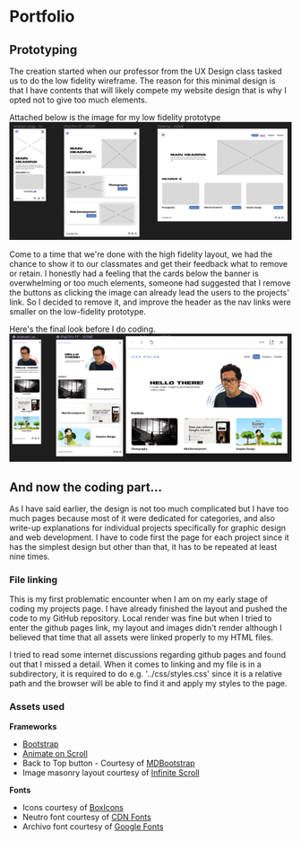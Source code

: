 # Portfolio


## Prototyping

The creation started when our professor from the UX Design class tasked us to do the low fidelity wireframe. The reason for this minimal design is that I have contents that will likely compete my website design that is why I opted not to give too much elements.

Attached below is the image for my low fidelity prototype
![Low fidelity prototype](./images/md_Images/Screenshot%202024-03-31%20143850.png)

Come to a time that we're done with the high fidelity layout, we had the chance to show it to our classmates and get their feedback what to remove or retain. I honestly had a feeling that the cards below the banner is overwhelming or too much elements, someone had suggested that I remove the buttons as clicking the image can already lead the users to the projects' link. So I decided to remove it, and improve the header as the nav links were smaller on the low-fidelity prototype.

Here's the final look before I do coding.
![High-Fidelity Prototype](./images/md_Images/Screenshot%202024-03-31%20145003.png) 

## And now the coding part...

As I have said earlier, the design is not too much complicated but I have too much pages because most of it were dedicated for categories, and also write-up explanations for individual projects specifically for graphic design and web development. I have to code first the page for each project since it has the simplest design but other than that, it has to be repeated at least nine times. 

### File linking
This is my first problematic encounter when I am on my early stage of coding my projects page. I have already finished the layout and pushed the code to my GitHub repository. Local render was fine but when I tried to enter the github pages link, my layout and images didn't render although I believed that time that all assets were linked properly to my HTML files. 

I tried to read some internet discussions regarding github pages and found out that I missed a detail. When it comes to linking and my file is in a subdirectory, it is required to do e.g. '../css/styles.css' since it is a relative path and the browser will be able to find it and apply my styles to the page.

<!-- "Tell us about your process, challenges you faced during development and how you overcame those changes. What have you learned by creating your web portfolio?" -->



### Assets used

**Frameworks**
- [Bootstrap](https://getbootstrap.com/)
- [Animate on Scroll](https://michalsnik.github.io/aos/)
- Back to Top button - Courtesy of [MDBootstrap](https://mdbootstrap.com/snippets/standard/mdbootstrap/2964350)
- Image masonry layout courtesy of [Infinite Scroll](https://infinite-scroll.com/demo/masonry/)

**Fonts**
- Icons courtesy of [BoxIcons](https://boxicons.com/)
- Neutro font courtesy of [CDN Fonts](https://www.cdnfonts.com/neutro.font)
- Archivo font courtesy of [Google Fonts](https://fonts.google.com/specimen/Archivo?query=archivo)